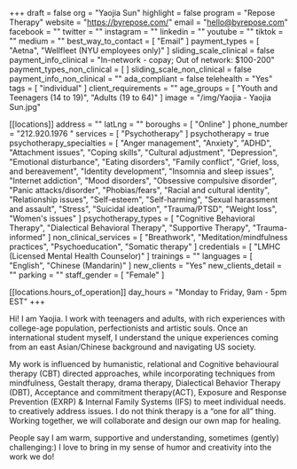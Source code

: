 +++
draft = false
org = "Yaojia Sun"
highlight = false
program = "Repose Therapy"
website = "https://byrepose.com/"
email = "hello@byrepose.com"
facebook = ""
twitter = ""
instagram = ""
linkedin = ""
youtube = ""
tiktok = ""
medium = ""
best_way_to_contact = [ "Email" ]
payment_types = [ "Aetna", "Wellfleet (NYU employees only)" ]
sliding_scale_clinical = false
payment_info_clinical = "In-network - copay; Out of network: $100-200"
payment_types_non_clinical = [ ]
sliding_scale_non_clinical = false
payment_info_non_clinical = ""
ada_compliant = false
telehealth = "Yes"
tags = [ "individual" ]
client_requirements = ""
age_groups = [ "Youth and Teenagers (14 to 19)", "Adults (19 to 64)" ]
image = "/img/Yaojia - Yaojia Sun.jpg"

[[locations]]
address = ""
latLng = ""
boroughs = [ "Online" ]
phone_number = "212.920.1976 "
services = [ "Psychotherapy" ]
psychotherapy = true
psychotherapy_specialties = [
  "Anger management",
  "Anxiety",
  "ADHD",
  "Attachment issues",
  "Coping skills",
  "Cultural adjustment",
  "Depression",
  "Emotional disturbance",
  "Eating disorders",
  "Family conflict",
  "Grief, loss, and bereavement",
  "Identity development",
  "Insomnia and sleep issues",
  "Internet addiction",
  "Mood disorders",
  "Obsessive compulsive disorder",
  "Panic attacks/disorder",
  "Phobias/fears",
  "Racial and cultural identity",
  "Relationship issues",
  "Self-esteem",
  "Self-harming",
  "Sexual harassment and assault",
  "Stress",
  "Suicidal ideation",
  "Trauma/PTSD",
  "Weight loss",
  "Women's issues"
]
psychotherapy_types = [
  "Cognitive Behavioral Therapy",
  "Dialectical Behavioral Therapy",
  "Supportive Therapy",
  "Trauma-informed"
]
non_clinical_services = [
  "Breathwork",
  "Meditation/mindfulness practices",
  "Psychoeducation",
  "Somatic therapy"
]
credentials = [ "LMHC (Licensed Mental Health Counselor)" ]
trainings = ""
languages = [ "English", "Chinese (Mandarin)" ]
new_clients = "Yes"
new_clients_detail = ""
parking = ""
staff_gender = [ "Female" ]

  [[locations.hours_of_operation]]
  day_hours = "Monday to Friday, 9am - 5pm EST"
+++


Hi! I am Yaojia. I work with teenagers and adults, with rich experiences with college-age population, perfectionists and artistic souls. Once an international student myself, I understand the unique experiences coming from an east Asian/Chinese background and navigating US society.

My work is influenced by humanistic, relational and Cognitive behavioural therapy (CBT) directed approaches, while incorporating techniques from mindfulness, Gestalt therapy, drama therapy, Dialectical Behavior Therapy (DBT), Acceptance and commitment therapy(ACT), Exposure and Response Prevention (EXRP) & Internal Family Systems (IFS) to meet individual needs. to creatively address issues. I do not think therapy is a “one for all” thing. Working together, we will collaborate and design our own map for healing.

People say I am warm, supportive and understanding, sometimes (gently) challenging:) I love to bring in my sense of humor and creativity into the work we do!


